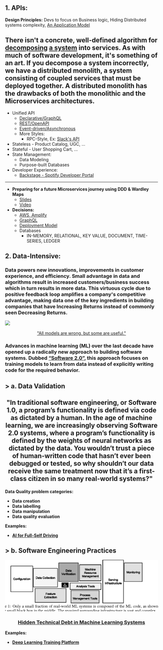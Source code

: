 ## 1. APIs: 
**Design Principles:** Devs to focus on Business logic, Hiding Distributed systems complexity, [An Application Model](https://github.com/oam-dev/spec)

## **There isn't a concrete, well-defined algorithm for [decomposing](https://blog.acolyer.org/2016/09/05/on-the-criteria-to-be-used-in-decomposing-systems-into-modules/) [a system](https://queue.acm.org/detail.cfm?id=3395214) into services. As with much of software development, it's something of an art. If you decompose a system incorrectly, we have a distributed monolith, a system consisting of coupled services that must be deployed together. A distributed monolith has the drawbacks of both the monolithic and the Microservices architectures.** <br/>
   * Unified API
     * [Declarative/GraphQL](https://reactjs.org/blog/2015/05/01/graphql-introduction.html)  
     * [REST/OpenAPI](https://github.com/OAI/OpenAPI-Specification/)
     * [Event-driven/Asynchronous](https://www.asyncapi.com/)
     * More Styles:
       * RPC-Style, Ex: [Slack's API](https://api.slack.com/web)
   * Stateless - Product Catalog, UGC, ... 
   * Stateful - User Shopping Cart, ...
   * State Management:
     * Data Modeling
     * Purpose-built Databases
 * Developer Experience:
   * [Backstage - Spotify Developer Portal](https://labs.spotify.com/2020/04/21/how-we-use-backstage-at-spotify/) 
---     
* **Preparing for a future Microservices journey using DDD & Wardley Maps**
  - [Slides](https://www.slideshare.net/SusanneKaiser3/preparing-for-a-future-microservices-journey-using-ddd-wardley-maps)
  - [Video](https://www.youtube.com/watch?v=1cnLMuBABo0)
 * **Decisions:**
     * [AWS, Amplify](https://aws.amazon.com/amplify/)
     * [GraphQL](https://landscape.graphql.org/) 
     * [Deployment Model](https://github.com/ankumar/Architecture/blob/master/Patterns/Run.md)
     * Databases
       * IN-MEMORY, RELATIONAL, KEY VALUE, DOCUMENT, TIME-SERIES, LEDGER

## 2. Data-Intensive:
### Data powers new innovations, improvements in customer experience, and efficiency. Small advantage in data and algorithms result in increased customers/business success which in turn results in more data. This virtuous cycle due to positive feedback loop amplifies a company's competitive advantage, making data one of the key ingredients in building companies that have Increasing Returns instead of commonly seen Decreasing Returns.

![](https://miro.medium.com/max/1372/1*zOp70MCQ-uhaS7lUVAhATA.png)
<p align="center"> <a href="https://www.itsonlyamodel.com/">"All models are wrong, but some are useful."</a> </p>

### Advances in machine learning (ML) over the last decade have opened up a radically new approach to building software systems. Dubbed [“Software 2.0”](https://medium.com/@karpathy/software-2-0-a64152b37c35), this approach focuses on training models to learn from data instead of explicitly writing code for the required behavior. 
## > a. Data Validation 
## <p align="center"> <b> "In traditional software engineering, or Software 1.0, a program’s functionality is defined via code as dictated by a human. In the age of machine learning, we are increasingly observing Software 2.0 systems, where a program’s functionality is defined by the weights of neural networks as dictated by the data. You wouldn’t trust a piece of human-written code that hasn’t ever been debugged or tested, so why shouldn’t our data receive the same treatment now that it’s a first-class citizen in so many real-world systems?"
Data Quality problem categories:
- Data creation
- Data labelling
- Data manipulation
- Data quality evaluation 

**Examples:**
* [AI for Full-Self Driving](https://www.youtube.com/watch?v=hx7BXih7zx8)

## > b. Software Engineering Practices
![](https://github.com/ankumar/Architecture/blob/master/images/Hidden%20Technical%20Debt%20in%20ML%20Systems.png)
### <p align="center"> [Hidden Technical Debt in Machine Learning Systems](https://papers.nips.cc/paper/5656-hidden-technical-debt-in-machine-learning-systems.pdf) </p>
   
**Examples:**
* [Deep Learning Training Platform](https://determined.ai/developers/)
 
